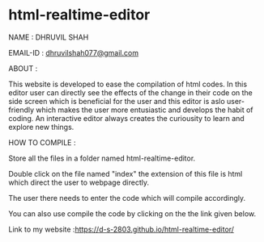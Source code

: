 # html-realtime-editor
NAME : DHRUVIL SHAH

EMAIL-ID : dhruvilshah077@gmail.com


ABOUT :

This website is developed to ease the compilation of html codes. In this editor user can directly see the effects of the change in their code on the side screen which is beneficial for the user and this editor is aslo user-friendly which makes the user more entusiastic and develops the habit of coding. An interactive editor always creates the curiousity to learn and explore new things.


HOW TO COMPILE :

Store all the files in a folder named html-realtime-editor.

Double click on the file named "index" the extension of this file is html which direct the user to webpage directly.

The user there needs to enter the code which will compile accordingly.

You can also use compile the code by clicking on the the link given below.


Link to my website :https://d-s-2803.github.io/html-realtime-editor/



